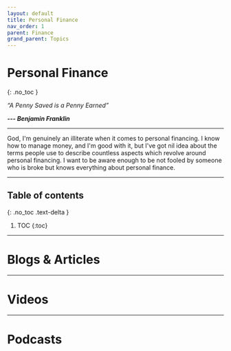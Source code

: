 ```yaml
---
layout: default
title: Personal Finance
nav_order: 1
parent: Finance
grand_parent: Topics
---
```


# Personal Finance
{: .no_toc }

*“A Penny Saved is a Penny Earned”*

__*--- Benjamin Franklin*__

---

God, I'm genuinely an illiterate when it comes to personal financing. I know how to manage money, and I'm good with it, but I've got nil idea about the terms people use to describe countless aspects which revolve around personal financing. I want to be aware enough to be not fooled by someone who is broke but knows everything about personal finance.

---

## Table of contents
{: .no_toc .text-delta }

1. TOC
{:toc}

---

# Blogs & Articles

---

# Videos

---

# Podcasts

